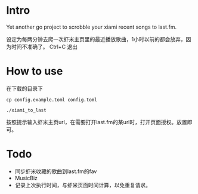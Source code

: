 # Intro
Yet another go project to scrobble your xiami recent songs to last.fm.

设定为每两分钟去爬一次虾米主页里的最近播放歌曲，1小时以前的都会放弃，因为时间不准确了。
Ctrl+C 退出

# How to use
在下载的目录下
```
cp config.example.toml config.toml

./xiami_to_last
```
按照提示输入虾米主页url，在需要打开last.fm的某url时，打开页面授权。放置即可。

# Todo
- 同步虾米收藏的歌曲到last.fm的fav
- MusicBiz
- 记录上次执行时间，与虾米页面时间计算，以免重复请求。

